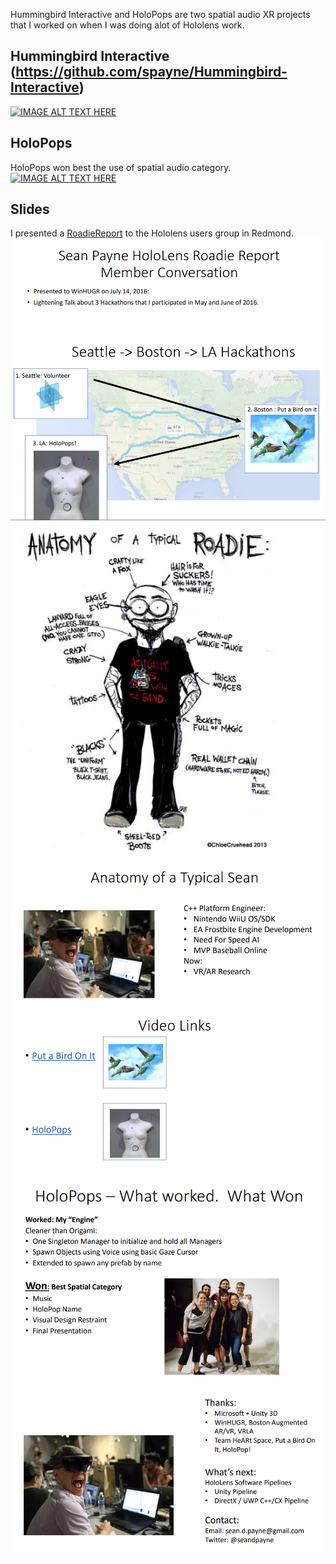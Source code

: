 Hummingbird Interactive and HoloPops are two spatial audio XR projects that I worked on when I was doing alot of Hololens work.

## Hummingbird Interactive (https://github.com/spayne/Hummingbird-Interactive)
[![IMAGE ALT TEXT HERE](https://img.youtube.com/vi/5BCtuucg-UM/1.jpg)](https:https://www.youtube.com/watch?v=5BCtuucg-UM)

## HoloPops
HoloPops won best the use of spatial audio category.  
[![IMAGE ALT TEXT HERE](https://img.youtube.com/vi/1oZyU6HWQqY/1.jpg)](https:https://www.youtube.com/watch?v=1oZyU6HWQqY)

## Slides
I presented a [RoadieReport](SeanPayneHoloLensRoadieReport.pdf "Project Presentation PDF") to the Hololens users group in Redmond.
![slide1](https://github.com/spayne/xr_spatial_audio_hackathons/blob/master/images/1.png)
![slide2](https://github.com/spayne/xr_spatial_audio_hackathons/blob/master/images/2.png)
![slide3](https://github.com/spayne/xr_spatial_audio_hackathons/blob/master/images/3.png)
![slide4](https://github.com/spayne/xr_spatial_audio_hackathons/blob/master/images/4.png)
![slide5](https://github.com/spayne/xr_spatial_audio_hackathons/blob/master/images/5.png)
![slide6](https://github.com/spayne/xr_spatial_audio_hackathons/blob/master/images/6.png)
![slide7](https://github.com/spayne/xr_spatial_audio_hackathons/blob/master/images/7.png)











